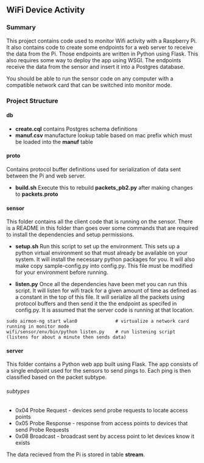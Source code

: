 ## WiFi Device Activity

### Summary

This project contains code used to monitor Wifi activity with a Raspberry Pi.
It also contains code to create some endpoints for
a web server to receive the data from the Pi. Those endpoints
are written in Python using Flask. This also requires some way to deploy the app
using WSGI. The endpoints receive the data from the sensor
and insert it into a Postgres database.

You should be able to run the sensor code on any computer with a compatible network card
that can be switched into monitor mode.


### Project Structure

#### db
 - **create.cql** contains Postgres schema definitions
 - **manuf.csv** manufacture lookup table based on mac prefix which must be loaded into the **manuf** table

#### proto
Contains protocol buffer definitions used for serialization of data
sent between the Pi and web server.
 - **build.sh** Execute this to rebuild **packets_pb2.py** after making changes to **packets.proto**

#### sensor
This folder contains all the client code that is running on the sensor.
There is a README in this folder than goes over some commands that are
required to install the dependencies and setup permissions.

- **setup.sh** Run this script to set up the environment. This sets up a python
virtual environment so that must already be available on your system. It will
install the necessary python packages for you. It will also make copy
sample-config.py into config.py. This file must be modified
for your environment before running.

- **listen.py** Once all the dependencies have been met you can run this script. It will
listen for wifi track for a given amount of time as defined as a constant in the top of this file.
It will serialize all the packets using protocol buffers and then send it the the endpoint
as specifed in config.py. It is assumed that the server code is running at that location.

```shell
sudo airmon-ng start wlan0              # virtualize a network card running in monitor mode
wifi/sensor/env/bin/python listen.py    # run listening script (listens for about a minute then sends data)
```

#### server
This folder contains a Python web app built using Flask. The app consists of a single
endpoint used for the sensors to send pings to. Each ping is then classified
based on the packet subtype.

###### subtypes
 - 0x04 Probe Request - devices send probe requests to locate access points
 - 0x05 Probe Response - response from access points to devices that send Probe Requests
 - 0x08 Broadcast - broadcast sent by access point to let devices know it exists

The data recieved from the Pi is stored in table **stream**.


